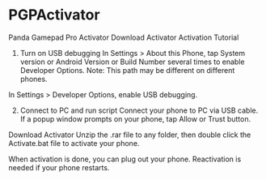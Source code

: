 # PGPActivator



Panda Gamepad Pro Activator
Download Activator
Activation Tutorial
1. Turn on USB debugging
In Settings > About this Phone, tap System version or Android Version or Build Number several times to enable Developer Options.
Note: This path may be different on different phones.

In Settings > Developer Options, enable USB debugging.

2. Connect to PC and run script
Connect your phone to PC via USB cable.
If a popup window prompts on your phone, tap Allow or Trust button.

Download Activator
Unzip the .rar file to any folder, then double click the Activate.bat file to activate your phone.

When activation is done, you can plug out your phone.
Reactivation is needed if your phone restarts.
